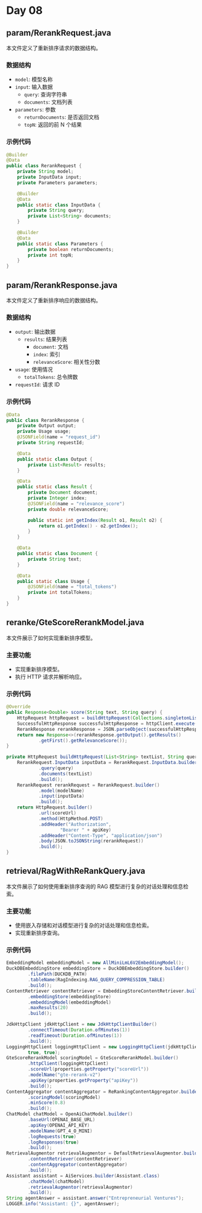 # Day 08

## param/RerankRequest.java

本文件定义了重新排序请求的数据结构。

### 数据结构

- `model`: 模型名称
- `input`: 输入数据
  - `query`: 查询字符串
  - `documents`: 文档列表
- `parameters`: 参数
  - `returnDocuments`: 是否返回文档
  - `topN`: 返回的前 N 个结果

### 示例代码

```java
@Builder
@Data
public class RerankRequest {
    private String model;
    private InputData input;
    private Parameters parameters;

    @Builder
    @Data
    public static class InputData {
        private String query;
        private List<String> documents;
    }

    @Builder
    @Data
    public static class Parameters {
        private boolean returnDocuments;
        private int topN;
    }
}
```

## param/RerankResponse.java

本文件定义了重新排序响应的数据结构。

### 数据结构

- `output`: 输出数据
  - `results`: 结果列表
    - `document`: 文档
    - `index`: 索引
    - `relevanceScore`: 相关性分数
- `usage`: 使用情况
  - `totalTokens`: 总令牌数
- `requestId`: 请求 ID

### 示例代码

```java
@Data
public class RerankResponse {
    private Output output;
    private Usage usage;
    @JSONField(name = "request_id")
    private String requestId;

    @Data
    public static class Output {
        private List<Result> results;
    }

    @Data
    public static class Result {
        private Document document;
        private Integer index;
        @JSONField(name = "relevance_score")
        private double relevanceScore;

        public static int getIndex(Result o1, Result o2) {
            return o1.getIndex() - o2.getIndex();
        }
    }

    @Data
    public static class Document {
        private String text;
    }

    @Data
    public static class Usage {
        @JSONField(name = "total_tokens")
        private int totalTokens;
    }
}
```

## reranke/GteScoreRerankModel.java

本文件展示了如何实现重新排序模型。

### 主要功能

- 实现重新排序模型。
- 执行 HTTP 请求并解析响应。

### 示例代码

```java
@Override
public Response<Double> score(String text, String query) {
    HttpRequest httpRequest = buildHttpRequest(Collections.singletonList(text), query);
    SuccessfulHttpResponse successfulHttpResponse = httpClient.execute(httpRequest);
    RerankResponse rerankResponse = JSON.parseObject(successfulHttpResponse.body(), RerankResponse.class);
    return new Response<>(rerankResponse.getOutput().getResults()
            .getFirst().getRelevanceScore());
}

private HttpRequest buildHttpRequest(List<String> textList, String query) {
    RerankRequest.InputData inputData = RerankRequest.InputData.builder()
            .query(query)
            .documents(textList)
            .build();
    RerankRequest rerankRequest = RerankRequest.builder()
            .model(modelName)
            .input(inputData)
            .build();
    return HttpRequest.builder()
            .url(scoreUrl)
            .method(HttpMethod.POST)
            .addHeader("Authorization",
                    "Bearer " + apiKey)
            .addHeader("Content-Type", "application/json")
            .body(JSON.toJSONString(rerankRequest))
            .build();
}
```

## retrieval/RagWithReRankQuery.java

本文件展示了如何使用重新排序查询的 RAG 模型进行复杂的对话处理和信息检索。

### 主要功能

- 使用嵌入存储和对话模型进行复杂的对话处理和信息检索。
- 实现重新排序查询。

### 示例代码

```java
EmbeddingModel embeddingModel = new AllMiniLmL6V2EmbeddingModel();
DuckDBEmbeddingStore embeddingStore = DuckDBEmbeddingStore.builder()
        .filePath(DUCKDB_PATH)
        .tableName(RagIndexing.RAG_QUERY_COMPRESSION_TABLE)
        .build();
ContentRetriever contentRetriever = EmbeddingStoreContentRetriever.builder()
        .embeddingStore(embeddingStore)
        .embeddingModel(embeddingModel)
        .maxResults(20)
        .build();

JdkHttpClient jdkHttpClient = new JdkHttpClientBuilder()
        .connectTimeout(Duration.ofMinutes(1))
        .readTimeout(Duration.ofMinutes(1))
        .build();
LoggingHttpClient loggingHttpClient = new LoggingHttpClient(jdkHttpClient,
        true, true);
GteScoreRerankModel scoringModel = GteScoreRerankModel.builder()
        .httpClient(loggingHttpClient)
        .scoreUrl(properties.getProperty("scoreUrl"))
        .modelName("gte-rerank-v2")
        .apiKey(properties.getProperty("apiKey"))
        .build();
ContentAggregator contentAggregator = ReRankingContentAggregator.builder()
        .scoringModel(scoringModel)
        .minScore(0.8)
        .build();
ChatModel chatModel = OpenAiChatModel.builder()
        .baseUrl(OPENAI_BASE_URL)
        .apiKey(OPENAI_API_KEY)
        .modelName(GPT_4_O_MINI)
        .logRequests(true)
        .logResponses(true)
        .build();
RetrievalAugmentor retrievalAugmentor = DefaultRetrievalAugmentor.builder()
        .contentRetriever(contentRetriever)
        .contentAggregator(contentAggregator)
        .build();
Assistant assistant = AiServices.builder(Assistant.class)
        .chatModel(chatModel)
        .retrievalAugmentor(retrievalAugmentor)
        .build();
String agentAnswer = assistant.answer("Entrepreneurial Ventures");
LOGGER.info("Assistant: {}", agentAnswer);
